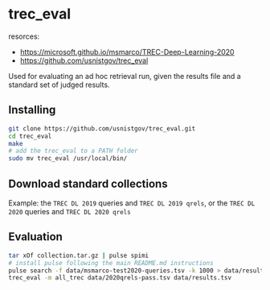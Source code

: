 # trec_eval

resorces:

- https://microsoft.github.io/msmarco/TREC-Deep-Learning-2020
- https://github.com/usnistgov/trec_eval

Used for evaluating an ad hoc retrieval run, given the results file and a standard set of judged results.

## Installing

```sh
git clone https://github.com/usnistgov/trec_eval.git
cd trec_eval
make
# add the trec_eval to a PATH folder
sudo mv trec_eval /usr/local/bin/
```

## Download standard collections

Example: the `TREC DL 2019` queries and `TREC DL 2019 qrels`, or the `TREC DL 2020` queries and `TREC DL 2020 qrels`

## Evaluation

```sh
tar xOf collection.tar.gz | pulse spimi
# install pulse following the main README.md instructions
pulse search -f data/msmarco-test2020-queries.tsv -k 1000 > data/results.tsv
trec_eval -m all_trec data/2020qrels-pass.tsv data/results.tsv
```
